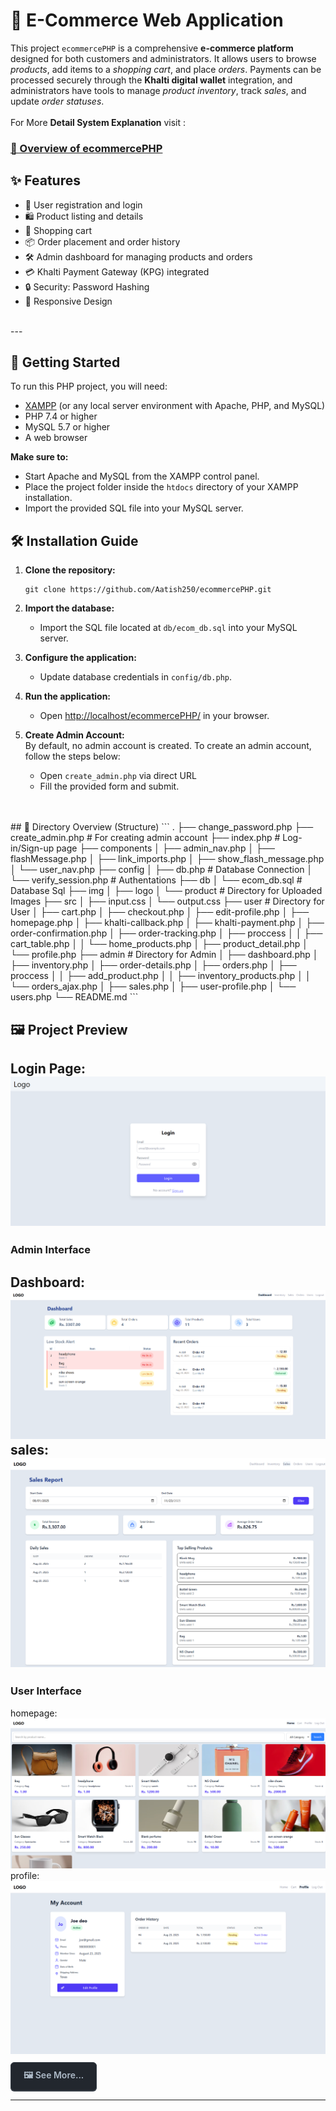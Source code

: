# 🛒 E-Commerce Web Application

This project `ecommercePHP` is a comprehensive **e-commerce platform** designed for both customers and administrators. It allows users to browse *products*, add items to a *shopping cart*, and place *orders*. Payments can be processed securely through the **Khalti digital wallet** integration, and administrators have tools to manage *product inventory*, track *sales*, and update *order statuses*.
<br><br>
For More **Detail System Explanation** visit :
### [📑 Overview of ecommercePHP](Detail%20Md/Overview_of_ecommercePHP.md)

## ✨ Features

- 👤 User registration and login
- 🛍️ Product listing and details
- 🛒 Shopping cart
- 📦 Order placement and order history
- 🛠️ Admin dashboard for managing products and orders
- 💳 Khalti Payment Gateway (KPG) integrated
- 🔒 Security: Password Hashing
- 📱 Responsive Design
<br>
---
<br>

## 🚀 Getting Started
To run this PHP project, you will need:

- [XAMPP](https://www.apachefriends.org/index.html) (or any local server environment with Apache, PHP, and MySQL)
- PHP 7.4 or higher
- MySQL 5.7 or higher
- A web browser

**Make sure to:**
- Start Apache and MySQL from the XAMPP control panel.
- Place the project folder inside the `htdocs` directory of your XAMPP installation.
- Import the provided SQL file into your MySQL server.
  
## 🛠️ Installation Guide

1. **Clone the repository:**
   ```
   git clone https://github.com/Aatish250/ecommercePHP.git
   ```

2. **Import the database:**
   - Import the SQL file located at `db/ecom_db.sql` into your MySQL server.

3. **Configure the application:**
   - Update database credentials in `config/db.php`.

4. **Run the application:**
   - Open [http://localhost/ecommercePHP/](http://localhost/ecommercePHP/) in your browser.

5. **Create Admin Account:**
<br>By default, no admin account is created. To create an admin account, follow the steps below:
   - Open `create_admin.php` via direct URL
   - Fill the provided form and submit.
<br>
<br>
## 📁 Directory Overview (Structure)
```
.
├── change_password.php 
├── create_admin.php            # For creating admin account
├── index.php                   # Log-in/Sign-up page
├── components
│   ├── admin_nav.php
│   ├── flashMessage.php
│   ├── link_imports.php
│   ├── show_flash_message.php
│   └── user_nav.php
├── config
│   ├── db.php                  # Database Connection
│   └── verify_session.php      # Authentations
├── db
│   └── ecom_db.sql             # Database Sql
├── img
│   ├── logo
│   └── product                 # Directory for Uploaded Images
├── src
│   ├── input.css
│   └── output.css
├── user                        # Directory for User
│   ├── cart.php
│   ├── checkout.php
│   ├── edit-profile.php
│   ├── homepage.php
│   ├── khalti-callback.php
│   ├── khalti-payment.php
│   ├── order-confirmation.php
│   ├── order-tracking.php
│   ├── proccess
│   │   ├── cart_table.php
│   │   └── home_products.php
│   ├── product_detail.php
│   └── profile.php
├── admin                       # Directory for Admin
│   ├── dashboard.php
│   ├── inventory.php
│   ├── order-details.php
│   ├── orders.php
│   ├── proccess
│   │   ├── add_product.php
│   │   ├── inventory_products.php
│   │   └── orders_ajax.php
│   ├── sales.php
│   ├── user-profile.php
│   └── users.php
└── README.md
```
<br>

## 🖼️ Project Preview
Login Page:
<img src="img/ss/login.png" alt="Login Page Preview">
---
### Admin Interface 
Dashboard:
<img src="img/ss/admin-dashboard.png" alt="Login Page Preview">
sales:
<img src="img/ss/admin-sales.png" alt="Login Page Preview">
---
### User Interface 
homepage:
<img src="img/ss/user-homepage.png" alt="Login Page Preview">
profile:
<img src="img/ss/user-profile.png" alt="Login Page Preview">
<br>
<a href="Detail Md/more_image.md" style="display: inline-block; padding: 10px 20px; background-color: #22272e; color: #adbac7; border-radius: 6px; text-decoration: none; font-weight: 600; margin-top: 10px; border: 1px solid #373e47; box-shadow: 0 1px 0 #373e47;">🖼️ See More...</a>

---
